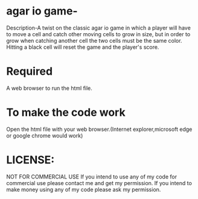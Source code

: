 # agar io game-

Description-A twist on the classic agar io game in which a player will have to move a cell and catch other moving cells to grow in size, but in order to grow when catching another cell the two cells must be the same color. Hitting a black cell will reset the game and the player's score.

# Required

A web browser to run the html file.


# To make the code work 

Open the html file with your web browser.(Internet explorer,microsoft edge or google chrome would work)

# LICENSE:
NOT FOR COMMERCIAL USE If you intend to use any of my code for commercial use please contact me and get my permission. If you intend to make money using any of my code please ask my permission.
